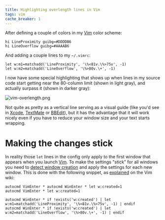 ```yaml
---
title: Highlighting overlength lines in Vim
tags: vim
cache_breaker: 1
---
```


After defining a couple of colors in my [Vim](/wiki/Vim) color scheme:

    hi LineProximity guibg=#DDDDB6
    hi LineOverflow guibg=#AAAAB6

And adding a couple lines to my `~/.vimrc`:

    let w:m1=matchadd('LineProximity', '\%<81v.\%>75v', -1)
    let w:m2=matchadd('LineOverflow', '\%>80v.\+', -1)

I now have some special highlighting that shows up when lines in my source code start getting near the 80-column limit (shown in light gray), and actually surpass it (shown in darker gray):

![vim-overlength.png](/system/images/vim-overlength.png)

Not quite as pretty as a vertical line serving as a visual guide (like you'd see in [Xcode](/wiki/Xcode), [TextMate](/wiki/TextMate) or [BBEdit](/wiki/BBEdit)), but it has the advantage that it will work nicely even if you have to reduce your window size and your text starts wrapping.

# Making the changes stick

In reality those `let` lines in the config only apply to the first window that appears when you launch [Vim](/wiki/Vim). To make the settings "stick" for all windows you need to [detect window creation](http://vim.wikia.com/wiki/Detect_window_creation_with_WinEnter) and apply the settings for each new window. This is done with the following snippet, as [explained](http://vim.wikia.com/wiki/Detect_window_creation_with_WinEnter) on the Vim wiki:

    autocmd VimEnter * autocmd WinEnter * let w:created=1
    autocmd VimEnter * let w:created=1

    autocmd WinEnter * if !exists('w:created') | let w:m1=matchadd('LineProximity', '\%<81v.\%>75v', -1) | endif
    autocmd WinEnter * if !exists('w:created') | let w:m2=matchadd('LineOverflow', '\%>80v.\+', -1) | endif
